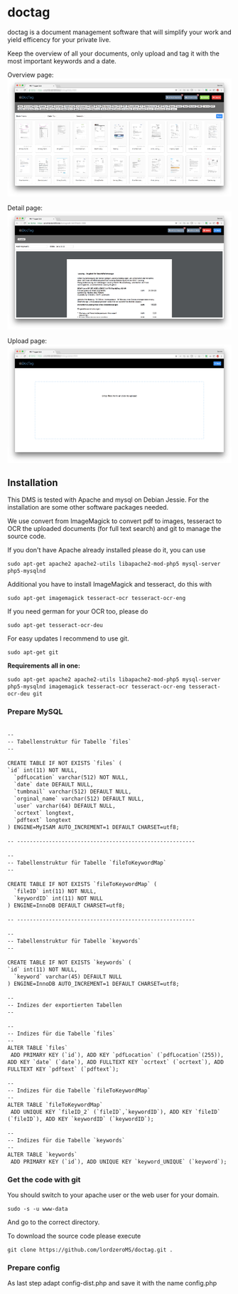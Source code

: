 # doctag

doctag is a document management software that will simplify your work and yield efficency for your private live.

Keep the overview of all your documents, only upload and tag it with the most important keywords and a date.

Overview page: 
![doc main screen](https://github.com/lordzeroMS/doctag/blob/master/images/doctag-s1.png)


Detail page:
![doc detail screen](https://github.com/lordzeroMS/doctag/blob/master/images/doctag-s2.png)


Upload page:
![doc upload screen](https://github.com/lordzeroMS/doctag/blob/master/images/doctag-s3.png)

## Installation
This DMS is tested with Apache and mysql on Debian Jessie. For the installation are some other software packages needed. 

We use convert from ImageMagick to convert pdf to images, tesseract to OCR the uploaded documents (for full text search) and git to manage the source code.

If you don't have Apache already installed please do it, you can use 
```
sudo apt-get apache2 apache2-utils libapache2-mod-php5 mysql-server php5-mysqlnd
```

Additional you have to install ImageMagick and tesseract, do this with 
```
sudo apt-get imagemagick tesseract-ocr tesseract-ocr-eng
```

If you need german for your OCR too, please do
```
sudo apt-get tesseract-ocr-deu
```

For easy updates I recommend to use git. 
```
sudo apt-get git
```


**Requirements all in one:**
```
sudo apt-get apache2 apache2-utils libapache2-mod-php5 mysql-server php5-mysqlnd imagemagick tesseract-ocr tesseract-ocr-eng tesseract-ocr-deu git
```

### Prepare MySQL ###
```

--
-- Tabellenstruktur für Tabelle `files`
--

CREATE TABLE IF NOT EXISTS `files` (
`id` int(11) NOT NULL,
  `pdfLocation` varchar(512) NOT NULL,
  `date` date DEFAULT NULL,
  `tumbnail` varchar(512) DEFAULT NULL,
  `orginal_name` varchar(512) DEFAULT NULL,
  `user` varchar(64) DEFAULT NULL,
  `ocrtext` longtext,
  `pdftext` longtext
) ENGINE=MyISAM AUTO_INCREMENT=1 DEFAULT CHARSET=utf8;

-- --------------------------------------------------------

--
-- Tabellenstruktur für Tabelle `fileToKeywordMap`
--

CREATE TABLE IF NOT EXISTS `fileToKeywordMap` (
  `fileID` int(11) NOT NULL,
  `keywordID` int(11) NOT NULL
) ENGINE=InnoDB DEFAULT CHARSET=utf8;

-- --------------------------------------------------------

--
-- Tabellenstruktur für Tabelle `keywords`
--

CREATE TABLE IF NOT EXISTS `keywords` (
`id` int(11) NOT NULL,
  `keyword` varchar(45) DEFAULT NULL
) ENGINE=InnoDB AUTO_INCREMENT=1 DEFAULT CHARSET=utf8;

--
-- Indizes der exportierten Tabellen
--

--
-- Indizes für die Tabelle `files`
--
ALTER TABLE `files`
 ADD PRIMARY KEY (`id`), ADD KEY `pdfLocation` (`pdfLocation`(255)), ADD KEY `date` (`date`), ADD FULLTEXT KEY `ocrtext` (`ocrtext`), ADD FULLTEXT KEY `pdftext` (`pdftext`);

--
-- Indizes für die Tabelle `fileToKeywordMap`
--
ALTER TABLE `fileToKeywordMap`
 ADD UNIQUE KEY `fileID_2` (`fileID`,`keywordID`), ADD KEY `fileID` (`fileID`), ADD KEY `keywordID` (`keywordID`);

--
-- Indizes für die Tabelle `keywords`
--
ALTER TABLE `keywords`
 ADD PRIMARY KEY (`id`), ADD UNIQUE KEY `keyword_UNIQUE` (`keyword`);

```

### Get the code with git ###
You should switch to your apache user or the web user for your domain. 
```
sudo -s -u www-data
```

And go to the correct directory. 

To download the source code please execute 
```
git clone https://github.com/lordzeroMS/doctag.git .
``` 

### Prepare config ###
As last step adapt config-dist.php and save it with the name config.php 
